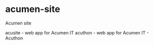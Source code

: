 # acumen-site
Acumen site

acusite - web app for Acumen IT
acuthon - web app for Acumen IT - Acuthon
